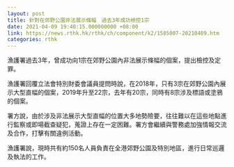 ```yaml
---
layout: post
title: 針對在郊野公園非法展示條幅　過去3年成功檢控1宗
date: 2021-04-09 19:40:15.000000000 +08:00
link: https://news.rthk.hk/rthk/ch/component/k2/1585007-20210409.htm
categories: rthk
---
```


漁護署過去3年，曾成功向1宗在郊野公園內非法展示條幅的個案，提出檢控及定罪。

漁護署回覆立法會特別財委會議員提問時說，在2018年，只有3宗在郊野公園內展示大型直幅的個案，2019年升至22宗，去年有20宗，同時有8宗涉及標語或塗鴉的個案。

署方說，由於涉及非法展示大型直幅的位置大多地勢險要，往往難以在這些地點進行監察或即場截查疑犯，蒐證上存在一定困難。署方會繼續與警務處加強情報交流及合作，打擊有關違例活動。

漁護署說，現時共有約150名人員負責在全港郊野公園及特別地區，進行日常巡邏及執法的工作。
